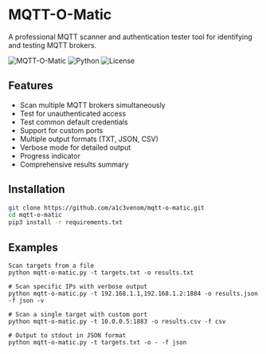 # MQTT-O-Matic

A professional MQTT scanner and authentication tester tool for identifying and testing MQTT brokers.

![MQTT-O-Matic](https://img.shields.io/badge/Version-1.0.0-blue.svg)
![Python](https://img.shields.io/badge/Python-3.6%2B-green.svg)
![License](https://img.shields.io/badge/License-MIT-lightgrey.svg)

## Features

- Scan multiple MQTT brokers simultaneously
- Test for unauthenticated access
- Test common default credentials
- Support for custom ports
- Multiple output formats (TXT, JSON, CSV)
- Verbose mode for detailed output
- Progress indicator
- Comprehensive results summary

## Installation

```bash
git clone https://github.com/a1c3venom/mqtt-o-matic.git
cd mqtt-o-matic
pip3 install -r requirements.txt

```

## Examples

```
Scan targets from a file
python mqtt-o-matic.py -t targets.txt -o results.txt

# Scan specific IPs with verbose output
python mqtt-o-matic.py -t 192.168.1.1,192.168.1.2:1884 -o results.json -f json -v

# Scan a single target with custom port
python mqtt-o-matic.py -t 10.0.0.5:1883 -o results.csv -f csv

# Output to stdout in JSON format
python mqtt-o-matic.py -t targets.txt -o - -f json
```

